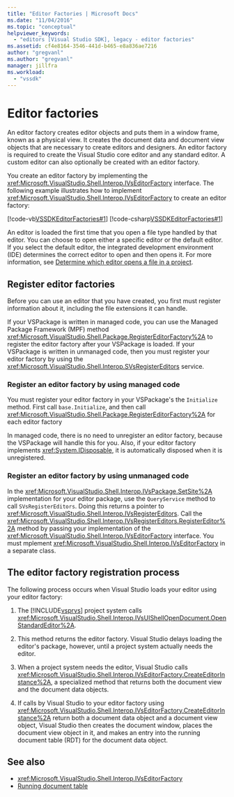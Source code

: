 ```yaml
---
title: "Editor Factories | Microsoft Docs"
ms.date: "11/04/2016"
ms.topic: "conceptual"
helpviewer_keywords:
  - "editors [Visual Studio SDK], legacy - editor factories"
ms.assetid: cf4e8164-3546-441d-b465-e8a836ae7216
author: "gregvanl"
ms.author: "gregvanl"
manager: jillfra
ms.workload:
  - "vssdk"
---
```

# Editor factories
An editor factory creates editor objects and puts them in a window frame, known as a physical view. It creates the document data and document view objects that are necessary to create editors and designers. An editor factory is required to create the Visual Studio core editor and any standard editor. A custom editor can also optionally be created with an editor factory.

 You create an editor factory by implementing the <xref:Microsoft.VisualStudio.Shell.Interop.IVsEditorFactory> interface. The following example illustrates how to implement <xref:Microsoft.VisualStudio.Shell.Interop.IVsEditorFactory> to create an editor factory:

 [!code-vb[VSSDKEditorFactories#1](../extensibility/codesnippet/VisualBasic/editor-factories_1.vb)]
 [!code-csharp[VSSDKEditorFactories#1](../extensibility/codesnippet/CSharp/editor-factories_1.cs)]

 An editor is loaded the first time that you open a file type handled by that editor. You can choose to open either a specific editor or the default editor. If you select the default editor, the integrated development environment (IDE) determines the correct editor to open and then opens it. For more information, see [Determine which editor opens a file in a project](../extensibility/internals/determining-which-editor-opens-a-file-in-a-project.md).

## Register editor factories
 Before you can use an editor that you have created, you first must register information about it, including the file extensions it can handle.

 If your VSPackage is written in managed code, you can use the Managed Package Framework (MPF) method <xref:Microsoft.VisualStudio.Shell.Package.RegisterEditorFactory%2A> to register the editor factory after your VSPackage is loaded. If your VSPackage is written in unmanaged code, then you must register your editor factory by using the <xref:Microsoft.VisualStudio.Shell.Interop.SVsRegisterEditors> service.

### Register an editor factory by using managed code
 You must register your editor factory in your VSPackage's the `Initialize` method. First call `base.Initialize`, and then call <xref:Microsoft.VisualStudio.Shell.Package.RegisterEditorFactory%2A> for each editor factory

 In managed code, there is no need to unregister an editor factory, because the VSPackage will handle this for you. Also, if your editor factory implements <xref:System.IDisposable>, it is automatically disposed when it is unregistered.

### Register an editor factory by using unmanaged code
 In the <xref:Microsoft.VisualStudio.Shell.Interop.IVsPackage.SetSite%2A> implementation for your editor package, use the `QueryService` method to call `SVsRegisterEditors`. Doing this returns a pointer to <xref:Microsoft.VisualStudio.Shell.Interop.IVsRegisterEditors>. Call the <xref:Microsoft.VisualStudio.Shell.Interop.IVsRegisterEditors.RegisterEditor%2A> method by passing your implementation of the <xref:Microsoft.VisualStudio.Shell.Interop.IVsEditorFactory> interface. You must mplement <xref:Microsoft.VisualStudio.Shell.Interop.IVsEditorFactory> in a separate class.

## The editor factory registration process
 The following process occurs when Visual Studio loads your editor using your editor factory:

1. The [!INCLUDE[vsprvs](../code-quality/includes/vsprvs_md.md)] project system calls <xref:Microsoft.VisualStudio.Shell.Interop.IVsUIShellOpenDocument.OpenStandardEditor%2A>.

2. This method returns the editor factory. Visual Studio delays loading the editor's package, however, until a project system actually needs the editor.

3. When a project system needs the editor, Visual Studio calls <xref:Microsoft.VisualStudio.Shell.Interop.IVsEditorFactory.CreateEditorInstance%2A>, a specialized method that returns both the document view and the document data objects.

4. If calls by Visual Studio to your editor factory using <xref:Microsoft.VisualStudio.Shell.Interop.IVsEditorFactory.CreateEditorInstance%2A> return both a document data object and a document view object, Visual Studio then creates the document window, places the document view object in it, and makes an entry into the running document table (RDT) for the document data object.

## See also
- <xref:Microsoft.VisualStudio.Shell.Interop.IVsEditorFactory>
- [Running document table](../extensibility/internals/running-document-table.md)